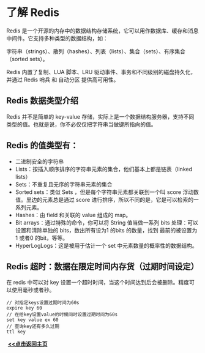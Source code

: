 # 了解 Redis

Redis 是一个开源的内存中的数据结构存储系统，它可以用作数据库、缓存和消息中间件。它支持多种类型的数据结构，如：

字符串（strings）、散列（hashes）、列表（lists）、集合（sets）、有序集合（sorted sets）。

Redis 内置了复制、LUA 脚本、LRU 驱动事件、事务和不同级别的磁盘持久化，并通过 Redis 哨兵 和 自动分区 提供高可用性。

## Redis 数据类型介绍

Redis 并不是简单的 key-value 存储，实际上是一个数据结构服务器，支持不同类型的值。也就是说，你不必仅仅把字符串当做键所指向的值。

## Redis 的值类型有：

- 二进制安全的字符串
- Lists：按插入顺序排序的字符串元素的集合，他们基本上都是链表（linked lists）
- Sets：不重复且无序的字符串元素的集合
- Sorted sets：类似 Sets ，但是每个字符串元素都关联到一个叫 score 浮动数值。里边的元素总是通过 score 进行排序，所以不同的是，它是可以检索的一系列元素。
- Hashes：由 field 和关联的 value 组成的 map。
- Bit arrays：通过特殊的命令，你可以将 String 值当做一系列 bits 处理：可以设置和清除单独的 bits，数出所有设为1 的bits 的数量，找到 最前的被设置为 1 或者0 的bit，等等。
- HyperLogLogs：这是被用于估计一个 set 中元素数量的概率性的数据结构。



## Redis 超时：数据在限定时间内存货（过期时间设定）

在 redis 中可以对 key 设置一个超时时间，当这个时间达到后会被删除。精度可以使用毫秒或者秒。

```
// 对指定keys设置过期时间为60s
expire key 60
// 在给key设置value的时候同时设置过期时间为60s
set key value ex 60
// 查询key还有多久过期
ttl key
```





​                                                                                                                                                                   **<u>[<<点击返回主页](https://liudandandear.gitee.io)</u>**